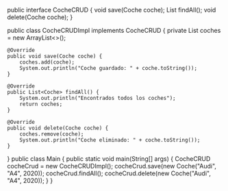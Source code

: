 public interface CocheCRUD {
    void save(Coche coche);
    List<Coche> findAll();
    void delete(Coche coche);
}

  public class CocheCRUDImpl implements CocheCRUD {
    private List<Coche> coches = new ArrayList<>();

    @Override
    public void save(Coche coche) {
        coches.add(coche);
        System.out.println("Coche guardado: " + coche.toString());
    }

    @Override
    public List<Coche> findAll() {
        System.out.println("Encontrados todos los coches");
        return coches;
    }

    @Override
    public void delete(Coche coche) {
        coches.remove(coche);
        System.out.println("Coche eliminado: " + coche.toString());
    }
}
public class Main {
    public static void main(String[] args) {
        CocheCRUD cocheCrud = new CocheCRUDImpl();
        cocheCrud.save(new Coche("Audi", "A4", 2020));
        cocheCrud.findAll();
        cocheCrud.delete(new Coche("Audi", "A4", 2020));
    }
}
